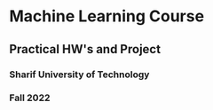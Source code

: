 # Machine Learning Course
## Practical HW's and Project

### Sharif University of Technology
### Fall 2022
